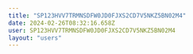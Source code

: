 ```yaml
---
title: "SP123HVV7TRMNSDFW0JD0FJXS2CD7V5NKZ5BN02M4"
date: 2024-02-26T08:32:16.658Z
user: SP123HVV7TRMNSDFW0JD0FJXS2CD7V5NKZ5BN02M4
layout: "users"
---
```

    